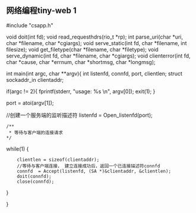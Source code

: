 ## 网络编程tiny-web 1

#include "csapp.h"

void doit(int fd);
void read_requesthdrs(rio_t *rp);
int parse_uri(char *uri, char *filename, char *cgiargs);
void serve_static(int fd, char *filename, int filesize);
void get_filetype(char *filename, char *filetype);
void serve_dynamic(int fd, char *filename, char *cgiargs);
void clienterror(int fd, char *cause, char *errnum, char *shortmsg, char *longmsg);

int main(int argc, char **argv){
   int listenfd, connfd, port, clientlen;
   struct sockaddr_in clientaddr;

   if(argc != 2){
     fprintf(stderr, "usage: %s <port>\n", argv[0]);
     exit(1);
   }

   port = atoi(argv[1]);
   
   //创建一个服务端的监听描述符
   listenfd = Open_listenfd(port);

    /**
     * 等待与客户端的连接请求
    */
   while(1) {

        clientlen = sizeof(clientaddr);
        //等待与客户端连接， 建立连接成功后，返回一个已连接描述符connfd
        connfd  = Accept(listenfd, (SA *)&clientaddr, &clientlen);
        doit(connfd);
        close(connfd);

   }

}
